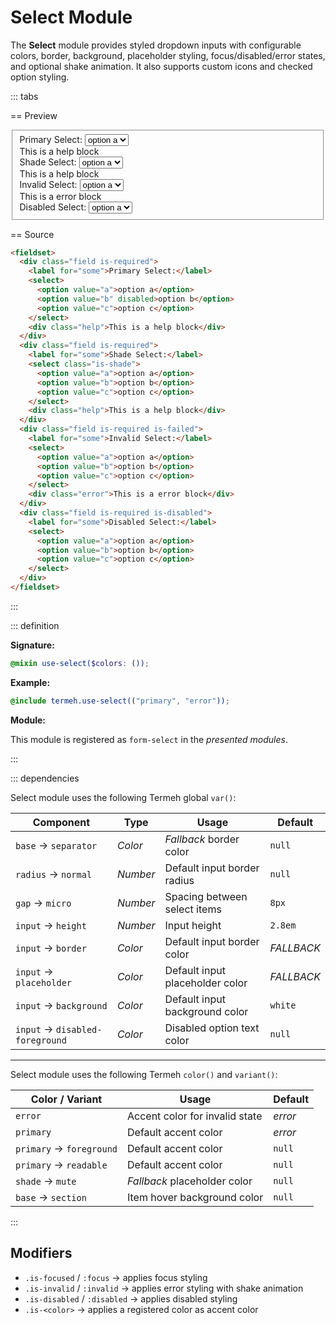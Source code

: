 # Select Module

The **Select** module provides styled dropdown inputs with configurable colors, border, background, placeholder styling, focus/disabled/error states, and optional shake animation. It also supports custom icons and checked option styling.

::: tabs

== Preview

<!-- markdownlint-disable MD033 -->
<Preview height="3rem">
  <div class="demo">
    <fieldset>
      <div class="field is-required">
        <label for="some">Primary Select:</label>
        <select>
          <option value="a">option a</option>
          <option value="b" disabled>option b</option>
          <option value="c">option c</option>
        </select>
        <div class="help">This is a help block</div>
      </div>
      <div class="field is-required">
        <label for="some">Shade Select:</label>
        <select class="is-shade">
          <option value="a">option a</option>
          <option value="b">option b</option>
          <option value="c">option c</option>
        </select>
        <div class="help">This is a help block</div>
      </div>
      <div class="field is-required is-failed">
        <label for="some">Invalid Select:</label>
        <select>
          <option value="a">option a</option>
          <option value="b">option b</option>
          <option value="c">option c</option>
        </select>
        <div class="error">This is a error block</div>
      </div>
      <div class="field is-required is-disabled">
        <label for="some">Disabled Select:</label>
        <select>
          <option value="a">option a</option>
          <option value="b">option b</option>
          <option value="c">option c</option>
        </select>
      </div>
    </fieldset>
  </div>
</Preview>
<!-- markdownlint-enable MD033 -->

== Source

```html
<fieldset>
  <div class="field is-required">
    <label for="some">Primary Select:</label>
    <select>
      <option value="a">option a</option>
      <option value="b" disabled>option b</option>
      <option value="c">option c</option>
    </select>
    <div class="help">This is a help block</div>
  </div>
  <div class="field is-required">
    <label for="some">Shade Select:</label>
    <select class="is-shade">
      <option value="a">option a</option>
      <option value="b">option b</option>
      <option value="c">option c</option>
    </select>
    <div class="help">This is a help block</div>
  </div>
  <div class="field is-required is-failed">
    <label for="some">Invalid Select:</label>
    <select>
      <option value="a">option a</option>
      <option value="b">option b</option>
      <option value="c">option c</option>
    </select>
    <div class="error">This is a error block</div>
  </div>
  <div class="field is-required is-disabled">
    <label for="some">Disabled Select:</label>
    <select>
      <option value="a">option a</option>
      <option value="b">option b</option>
      <option value="c">option c</option>
    </select>
  </div>
</fieldset>
```

:::

::: definition

**Signature:**

```scss
@mixin use-select($colors: ());
```

**Example:**

```scss
@include termeh.use-select(("primary", "error"));
```

**Module:**

This module is registered as `form-select` in the _presented modules_.

:::

::: dependencies

Select module uses the following Termeh global `var()`:

| Component                       | Type     | Usage                           | Default    |
| ------------------------------- | -------- | ------------------------------- | ---------- |
| `base` → `separator`            | _Color_  | _Fallback_ border color         | `null`     |
| `radius` → `normal`             | _Number_ | Default input border radius     | `null`     |
| `gap` → `micro`                 | _Number_ | Spacing between select items    | `8px`      |
| `input` → `height`              | _Number_ | Input height                    | `2.8em`    |
| `input` → `border`              | _Color_  | Default input border color      | _FALLBACK_ |
| `input` → `placeholder`         | _Color_  | Default input placeholder color | _FALLBACK_ |
| `input` → `background`          | _Color_  | Default input background color  | `white`    |
| `input` → `disabled-foreground` | _Color_  | Disabled option text color      | `null`     |

---

Select module uses the following Termeh `color()` and `variant()`:

| Color / Variant          | Usage                          | Default |
| ------------------------ | ------------------------------ | ------- |
| `error`                  | Accent color for invalid state | _error_ |
| `primary`                | Default accent color           | _error_ |
| `primary` → `foreground` | Default accent color           | `null`  |
| `primary` → `readable`   | Default accent color           | `null`  |
| `shade` → `mute`         | _Fallback_ placeholder color   | `null`  |
| `base` → `section`       | Item hover background color    | `null`  |

:::

## Modifiers

- `.is-focused` / `:focus` → applies focus styling
- `.is-invalid` / `:invalid` → applies error styling with shake animation
- `.is-disabled` / `:disabled` → applies disabled styling
- `.is-<color>` → applies a registered color as accent color
